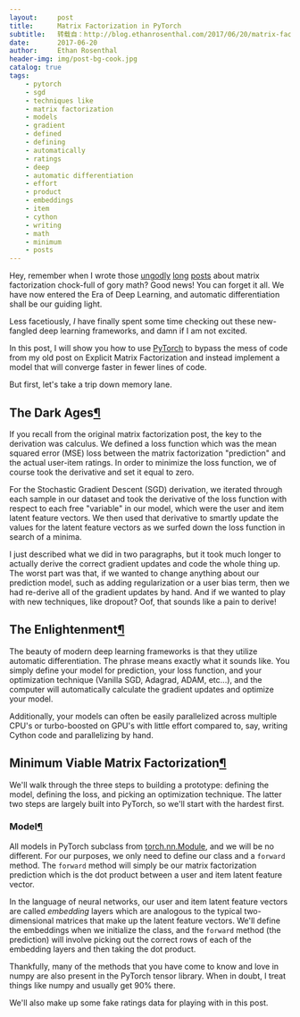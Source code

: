 ```yaml
---
layout:     post
title:      Matrix Factorization in PyTorch
subtitle:   转载自：http://blog.ethanrosenthal.com/2017/06/20/matrix-factorization-in-pytorch/
date:       2017-06-20
author:     Ethan Rosenthal
header-img: img/post-bg-cook.jpg
catalog: true
tags:
    - pytorch
    - sgd
    - techniques like
    - matrix factorization
    - models
    - gradient
    - defined
    - defining
    - automatically
    - ratings
    - deep
    - automatic differentiation
    - effort
    - product
    - embeddings
    - item
    - cython
    - writing
    - math
    - minimum
    - posts
---
```


Hey, remember when I wrote those [ungodly](http://blog.ethanrosenthal.com/2016/01/09/explicit-matrix-factorization-sgd-als) [long](http://blog.ethanrosenthal.com/2016/10/19/implicit-mf-part-1) [posts](http://blog.ethanrosenthal.com/2016/11/07/implicit-mf-part-2) about matrix factorization chock-full of gory math? Good news! You can forget it all. We have now entered the Era of Deep Learning, and automatic differentiation shall be our guiding light.

Less facetiously, *I* have finally spent some time checking out these new-fangled deep learning frameworks, and damn if I am not excited.

In this post, I will show you how to use [PyTorch](http://pytorch.org/) to bypass the mess of code from my old post on Explicit Matrix Factorization and instead implement a model that will converge faster in fewer lines of code.

But first, let's take a trip down memory lane.

## The Dark Ages[¶](http://blog.ethanrosenthal.com/2017/06/20/matrix-factorization-in-pytorch#The-Dark-Ages)

If you recall from the original matrix factorization post, the key to the derivation was calculus. We defined a loss function which was the mean squared error (MSE) loss between the matrix factorization "prediction" and the actual user-item ratings. In order to minimize the loss function, we of course took the derivative and set it equal to zero.

For the Stochastic Gradient Descent (SGD) derivation, we iterated through each sample in our dataset and took the derivative of the loss function with respect to each free "variable" in our model, which were the user and item latent feature vectors. We then used that derivative to smartly update the values for the latent feature vectors as we surfed down the loss function in search of a minima.

I just described what we did in two paragraphs, but it took much longer to actually derive the correct gradient updates and code the whole thing up. The worst part was that, if we wanted to change anything about our prediction model, such as adding regularization or a user bias term, then we had re-derive all of the gradient updates by hand. And if we wanted to play with new techniques, like dropout? Oof, that sounds like a pain to derive!

## The Enlightenment[¶](http://blog.ethanrosenthal.com/2017/06/20/matrix-factorization-in-pytorch#The-Enlightenment)

The beauty of modern deep learning frameworks is that they utilize automatic differentiation. The phrase means exactly what it sounds like. You simply define your model for prediction, your loss function, and your optimization technique (Vanilla SGD, Adagrad, ADAM, etc...), and the computer will automatically calculate the gradient updates and optimize your model.

Additionally, your models can often be easily parallelized across multiple CPU's or turbo-boosted on GPU's with little effort compared to, say, writing Cython code and parallelizing by hand.

## Minimum Viable Matrix Factorization[¶](http://blog.ethanrosenthal.com/2017/06/20/matrix-factorization-in-pytorch#Minimum-Viable-Matrix-Factorization)

We'll walk through the three steps to building a prototype: defining the model, defining the loss, and picking an optimization technique. The latter two steps are largely built into PyTorch, so we'll start with the hardest first.

### Model[¶](http://blog.ethanrosenthal.com/2017/06/20/matrix-factorization-in-pytorch#Model)

All models in PyTorch subclass from [torch.nn.Module](http://pytorch.org/docs/nn.html#torch.nn.Module), and we will be no different. For our purposes, we only need to define our class and a `forward` method. The `forward` method will simply be our matrix factorization prediction which is the dot product between a user and item latent feature vector.

In the language of neural networks, our user and item latent feature vectors are called *embedding* layers which are analogous to the typical two-dimensional matrices that make up the latent feature vectors. We'll define the embeddings when we initialize the class, and the `forward` method (the prediction) will involve picking out the correct rows of each of the embedding layers and then taking the dot product.

Thankfully, many of the methods that you have come to know and love in numpy are also present in the PyTorch tensor library. When in doubt, I treat things like numpy and usually get 90% there.

We'll also make up some fake ratings data for playing with in this post.

